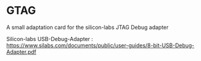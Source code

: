 # GTAG
A small adaptation card for the silicon-labs JTAG Debug adapter

Silicon-labs USB-Debug-Adapter : https://www.silabs.com/documents/public/user-guides/8-bit-USB-Debug-Adapter.pdf
